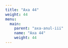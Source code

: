 ```yaml
---
title: "Axa 44"
weight: 44
menu:
  main:
    parent: "axa-anul-iii"
    name: "Axa 44"
    weight: 44
---
```

